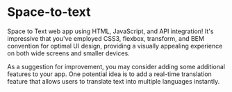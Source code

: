 # Space-to-text
Space to Text web app using HTML, JavaScript, and API integration! It's impressive that you've employed CSS3, flexbox, transform, and BEM convention for optimal UI design, providing a visually appealing experience on both wide screens and smaller devices.

As a suggestion for improvement, you may consider adding some additional features to your app. One potential idea is to add a real-time translation feature that allows users to translate text into multiple languages instantly.
